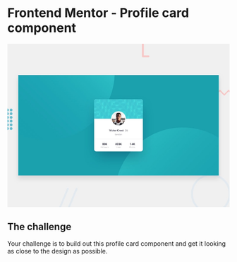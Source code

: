 # Frontend Mentor - Profile card component

![Design preview for the Profile card component coding challenge](./design/desktop-preview.jpg)

## The challenge

Your challenge is to build out this profile card component and get it looking as close to the design as possible.

